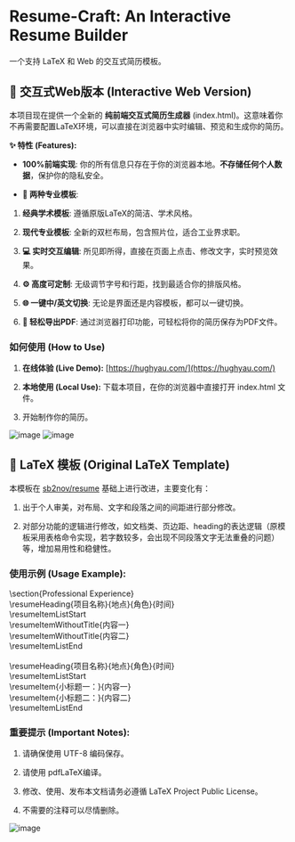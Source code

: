 # Resume-Craft: An Interactive Resume Builder

一个支持 LaTeX 和 Web 的交互式简历模板。

## **🚀 交互式Web版本 (Interactive Web Version)**

本项目现在提供一个全新的 **纯前端交互式简历生成器** (index.html)。这意味着你不再需要配置LaTeX环境，可以直接在浏览器中实时编辑、预览和生成你的简历。

**✨ 特性 (Features):**

- **100%前端实现**: 你的所有信息只存在于你的浏览器本地。**不存储任何个人数据**，保护你的隐私安全。

- **🎨 两种专业模板**:

1. **经典学术模板**: 遵循原版LaTeX的简洁、学术风格。

2. **现代专业模板**: 全新的双栏布局，包含照片位，适合工业界求职。

3. **💻 实时交互编辑**: 所见即所得，直接在页面上点击、修改文字，实时预览效果。

4. **⚙️ 高度可定制**: 无级调节字号和行距，找到最适合你的排版风格。

5. **🌐 一键中/英文切换**: 无论是界面还是内容模板，都可以一键切换。

6. **📄 轻松导出PDF**: 通过浏览器打印功能，可轻松将你的简历保存为PDF文件。

### **如何使用 (How to Use)**

1. **在线体验 (Live Demo):** [https://hughyau.com/](https://hughyau.com/)

2. **本地使用 (Local Use):** 下载本项目，在你的浏览器中直接打开 index.html 文件。

3. 开始制作你的简历。


![image]("./assets/profes.png")
![image]("./assets/academic.png")
## **📄 LaTeX 模板 (Original LaTeX Template)**

本模板在 [sb2nov/resume](https://github.com/sb2nov/resume) 基础上进行改进，主要变化有：

1. 出于个人审美，对布局、文字和段落之间的间距进行部分修改。

2. 对部分功能的逻辑进行修改，如文档类、页边距、heading的表达逻辑（原模板采用表格命令实现，若字数较多，会出现不同段落文字无法重叠的问题）等，增加易用性和稳健性。

### **使用示例 (Usage Example):**

\section{Professional Experience} \
    \resumeHeading{项目名称}{地点}{角色}{时间} \
    \resumeItemListStart \
    \resumeItemWithoutTitle{内容一} \
    \resumeItemWithoutTitle{内容二} \
    \resumeItemListEnd \
 \
    \resumeHeading{项目名称}{地点}{角色}{时间} \
    \resumeItemListStart \
    \resumeItem{小标题一：}{内容一} \
    \resumeItem{小标题二：}{内容二} \
    \resumeItemListEnd

### **重要提示 (Important Notes):**

1. 请确保使用 UTF-8 编码保存。

2. 请使用 pdfLaTeX编译。

3. 修改、使用、发布本文档请务必遵循 LaTeX Project Public License。

4. 不需要的注释可以尽情删除。

![image]("./assets/resume.png")